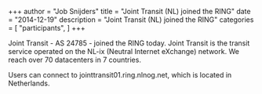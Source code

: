 +++
author = "Job Snijders"
title = "Joint Transit (NL) joined the RING"
date = "2014-12-19"
description = "Joint Transit (NL) joined the RING"
categories = [
    "participants",
]
+++

Joint Transit - AS 24785 - joined the RING today. Joint Transit is the transit service operated on the NL-ix (Neutral Internet eXchange) network. We reach over 70 datacenters in 7 countries.

Users can connect to jointtransit01.ring.nlnog.net, which is located in Netherlands.

